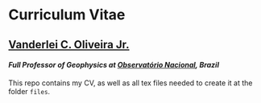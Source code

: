 # Curriculum Vitae

## [Vanderlei C. Oliveira Jr.](http://www.pinga-lab.org/people/oliveira-jr.html)
#### *Full Professor of Geophysics at [Observatório Nacional](http://www.on.br/index.php/pt-br/), Brazil*



This repo contains my CV, as well as all tex files needed to create it
at the folder `files`.
